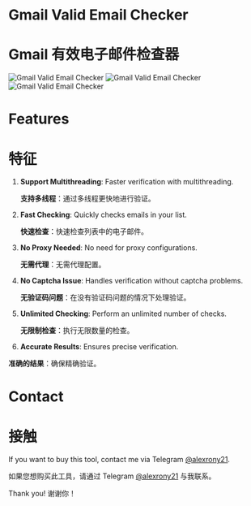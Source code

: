 # Gmail Valid Email Checker
# Gmail 有效电子邮件检查器

![Gmail Valid Email Checker](https://raw.githubusercontent.com/alexrony21/Gmail-Valid-Email-Checker/main/Main_Checker.png)
![Gmail Valid Email Checker](https://raw.githubusercontent.com/alexrony21/Gmail-Valid-Email-Checker/main/Live_Proof.png)
![Gmail Valid Email Checker](https://raw.githubusercontent.com/alexrony21/Gmail-Valid-Email-Checker/main/Dead_Proof.png)

# Features
# 特征

1. **Support Multithreading**: Faster verification with multithreading.

   **支持多线程**：通过多线程更快地进行验证。
3. **Fast Checking**: Quickly checks emails in your list.

   **快速检查**：快速检查列表中的电子邮件。
5. **No Proxy Needed**: No need for proxy configurations.

   **无需代理**：无需代理配置。
7. **No Captcha Issue**: Handles verification without captcha problems.

   **无验证码问题**：在没有验证码问题的情况下处理验证。
9. **Unlimited Checking**: Perform an unlimited number of checks.

   **无限制检查**：执行无限数量的检查。
11. **Accurate Results**: Ensures precise verification.

   **准确的结果**：确保精确验证。


# Contact
# 接触

If you want to buy this tool, contact me via Telegram [@alexrony21](https://t.me/alexrony21). 

如果您想购买此工具，请通过 Telegram [@alexrony21](https://t.me/alexrony21) 与我联系。

Thank you!
谢谢你！


